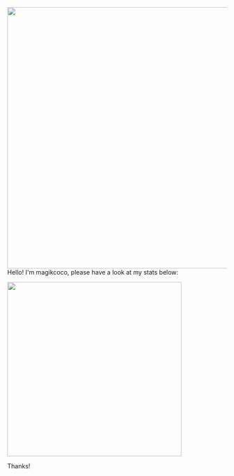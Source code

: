 <img align="right" height=600 src="https://64.media.tumblr.com/af4da35edfec554dbab0dfbdf17b3a8d/a69d34d3c58b7136-b9/s540x810/f419a29cb67da0d29676eb1806ee27c0d88d0f62.png">

Hello! I'm magikcoco, please have a look at my stats below:


<img width=400 src="https://github-readme-stats.vercel.app/api/top-langs/?username=magikcoco&hide=html,css&langs_count=7&bg_color=271a09&title_color=5ca904&text_color=5ba703&border_color=6f4a1b&icon_color=6f4a1b&size_weight=0.5&count_weight=0.5" >

Thanks!
